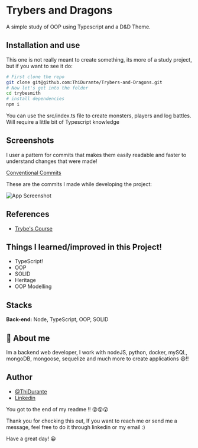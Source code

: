 # Trybers and Dragons

A simple study of OOP using Typescript and a D&D Theme.

## Installation and use

This one is not really meant to create something, its more of a study project, but if you want to see it do:

```bash
# First clone the repo
git clone git@github.com:ThiDurante/Trybers-and-Dragons.git
# Now let's get into the folder
cd trybesmith
# install dependencies
npm i
```

You can use the src/index.ts file to create monsters, players and log battles.
Will require a little bit of Typescript knowledge

## Screenshots

I user a pattern for commits that makes them easily readable and faster to understand changes that were made!

[Conventional Commits](https://www.conventionalcommits.org/en/v1.0.0/)

These are the commits I made while developing the project:

![App Screenshot](https://i.imgur.com/hBJc5om.png)

## References

- [Trybe's Course](https://www.betrybe.com/)

## Things I learned/improved in this Project!

- TypeScript!
- OOP
- SOLID
- Heritage
- OOP Modelling

## Stacks

**Back-end:** Node, TypeScript, OOP, SOLID

## 🚀 About me

Im a backend web developer, I work with nodeJS, python, docker, mySQL, mongoDB, mongoose, sequelize and much more to create applications 😃!!

## Author

- [@ThiDurante](https://www.github.com/ThiDurante)
- [Linkedin](https://www.linkedin.com/in/thidurante/)

You got to the end of my readme !! 😮😮😮

Thank you for checking this out, If you want to reach me or send me a message, feel free to do it through linkedin or my email :)

Have a great day! 😀
